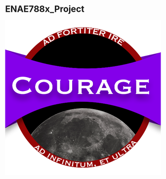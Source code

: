 # ENAE788x_Project

![Mission Logo](https://github.com/BrianBock/ENAE788x_Project/blob/main/logo/courage_mission.png)